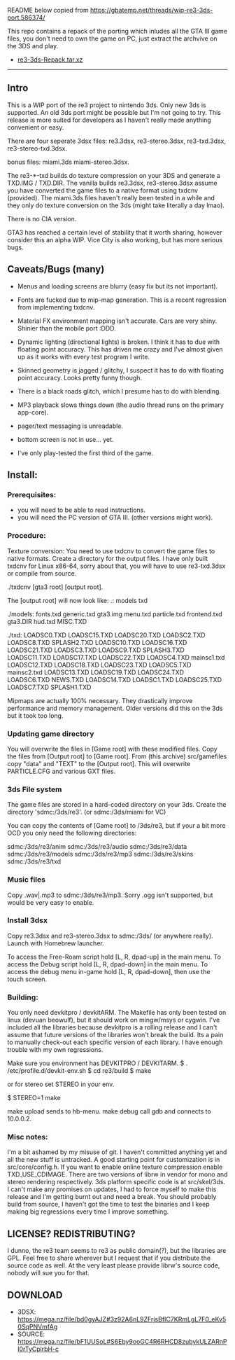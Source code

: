 README below copied from <https://gbatemp.net/threads/wip-re3-3ds-port.586374/>

This repo contains a repack of the porting which inludes all the GTA III game files, you don't need to own the game on PC, just extract the archvive on the 3DS and play.

- [re3-3ds-Repack.tar.xz](https://github.com/GNU-Pattor-Team/re3-3DS/releases/latest)

---

## Intro

This is a WIP port of the re3 project to nintendo 3ds.
Only new 3ds is supported. An old 3ds port might be possible but I'm not going to try.
This release is more suited for developers as I haven't really made anything convenient or easy.

There are four seperate 3dsx files:
re3.3dsx, re3-stereo.3dsx,
re3-txd.3dsx, re3-stereo-txd.3dsx.

bonus files:
miami.3ds miami-stereo.3dsx.

The re3-*-txd builds do texture compression on your 3DS and generate a TXD.IMG / TXD.DIR.
The vanilla builds re3.3dsx, re3-stereo.3dsx assume you have converted the game files to a native format using txdcnv (provided).
The miami.3ds files haven't really been tested in a while and they only do texture conversion on the 3ds (might take literally a day lmao).

There is no CIA version.

GTA3 has reached a certain level of stability that it worth sharing, however consider this an alpha WIP.
Vice City is also working, but has more serious bugs.

## Caveats/Bugs (many)

- Menus and loading screens are blurry (easy fix but its not important).

- Fonts are fucked due to mip-map generation. This is a recent regression from implementing txdcnv.

- Material FX environment mapping isn't accurate. Cars are very shiny. Shinier than the mobile port :DDD.

- Dynamic lighting (directional lights) is broken. I think it has to due with floating point accuracy. This has driven me crazy and I've almost given up as it works with every test program I write.

- Skinned geometry is jagged / glitchy, I suspect it has to do with floating point accuracy. Looks pretty funny though.

- There is a black roads glitch, which I presume has to do with blending.

- MP3 playback slows things down (the audio thread runs on the primary app-core).

- pager/text messaging is unreadable.

- bottom screen is not in use... yet.

- I've only play-tested the first third of the game.

## Install:

### Prerequisites:
- you will need to be able to read instructions.
- you will need the PC version of GTA III. (other versions might work).

### Procedure:
Texture conversion:
You need to use txdcnv to convert the game files to native formats.
Create a directory for the output files.
I have only built txdcnv for Linux x86-64, sorry about that, you will have to use re3-txd.3dsx or compile from source.

./txdcnv [gta3 root] [output root].

The [output root] will now look like:
.:
models txd

./models:
fonts.txd generic.txd gta3.img menu.txd particle.txd
frontend.txd gta3.DIR hud.txd MISC.TXD

./txd:
LOADSC0.TXD LOADSC15.TXD LOADSC20.TXD LOADSC2.TXD LOADSC8.TXD SPLASH2.TXD
LOADSC10.TXD LOADSC16.TXD LOADSC21.TXD LOADSC3.TXD LOADSC9.TXD SPLASH3.TXD
LOADSC11.TXD LOADSC17.TXD LOADSC22.TXD LOADSC4.TXD mainsc1.txd
LOADSC12.TXD LOADSC18.TXD LOADSC23.TXD LOADSC5.TXD mainsc2.txd
LOADSC13.TXD LOADSC19.TXD LOADSC24.TXD LOADSC6.TXD NEWS.TXD
LOADSC14.TXD LOADSC1.TXD LOADSC25.TXD LOADSC7.TXD SPLASH1.TXD

Mipmaps are actually 100% necessary.
They drastically improve performance and memory management.
Older versions did this on the 3ds but it took too long.

### Updating game directory

You will overwrite the files in [Game root] with these modified files.
Copy the files from [Output root] to [Game root].
From (this archive) src/gamefiles copy "data" and "TEXT" to the [Output root].
This will overwrite PARTICLE.CFG and various GXT files.

### 3ds File system
The game files are stored in a hard-coded directory on your 3ds.
Create the directory 'sdmc:/3ds/re3'. (or sdmc:/3ds/miami for VC)

You can copy the contents of [Game root] to /3ds/re3,
but if your a bit more OCD you only need the following directories:

sdmc:/3ds/re3/anim
sdmc:/3ds/re3/audio
sdmc:/3ds/re3/data
sdmc:/3ds/re3/models
sdmc:/3ds/re3/mp3
sdmc:/3ds/re3/skins
sdmc:/3ds/re3/txd

### Music files
Copy .wav|.mp3 to sdmc:/3ds/re3/mp3.
Sorry .ogg isn't supported, but would be very easy to enable.

### Install 3dsx

Copy re3.3dsx and re3-stereo.3dsx to sdmc:/3ds/ (or anywhere really).
Launch with Homebrew launcher.

To access the Free-Roam script hold [L, R, dpad-up] in the main menu.
To access the Debug script hold [L, R, dpad-down] in the main menu.
To access the debug menu in-game hold [L, R, dpad-down], then use the touch screen.

### Building:
You only need devkitpro / devkitARM.
The Makefile has only been tested on linux (devuan beowulf), but it should work on mingw/msys or cygwin.
I've included all the libraries because devkitpro is a rolling release and I can't
assume that future versions of the libraries won't break the build. Its a pain to manually
check-out each specific version of each library. I have enough trouble with my own regressions.

Make sure you environment has DEVKITPRO / DEVKITARM.
$ . /etc/profile.d/devkit-env.sh
$ cd re3/build
$ make

or for stereo set STEREO in your env.

$ STEREO=1 make

make upload sends to hb-menu.
make debug call gdb and connects to 10.0.0.2.

### Misc notes:
I'm a bit ashamed by my misuse of git.
I haven't committed anything yet and all the new stuff is untracked.
A good starting point for customization is in src/core/config.h.
If you want to enable online texture compression enable TXD_USE_CDIMAGE.
There are two versions of librw in vendor for mono and stereo rendering respectively.
3ds platform specific code is at src/skel/3ds.
I can't make any promises on updates, I had to force myself to make this release and I'm getting burnt out and need a break.
You should probably build from source, I haven't got the time to test the binaries and I keep making big regressions every time I improve something.

## LICENSE? REDISTRIBUTING?
I dunno, the re3 team seems to re3 as public domain(?), but the libraries are GPL.
Feel free to share wherever but I request that if you distribute the source code as well.
At the very least please provide librw's source code, nobody will sue you for that.

## DOWNLOAD
- 3DSX: https://mega.nz/file/bd0gyAJZ#3z92A6nL9ZFrjsBfIC7KRmLgL7F0_eKv50SqPNVmfAg
- SOURCE: https://mega.nz/file/bF1UUSoL#S6Eby9ooGC4R6RHCD8zubykULZARnPl0rTyCplrbH-c

